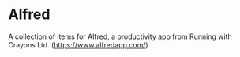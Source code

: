 # Alfred
A collection of items for Alfred, a productivity app from Running with Crayons Ltd. (https://www.alfredapp.com/)

